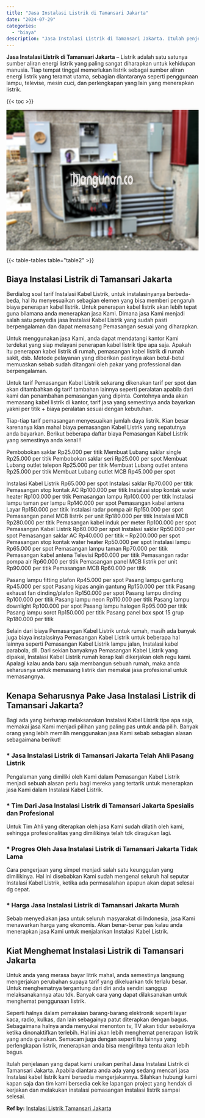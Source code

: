 ```yaml
---
title: "Jasa Instalasi Listrik di Tamansari Jakarta"
date: "2024-07-29"
categories: 
  - "biaya"
description: "Jasa Instalasi Listrik di Tamansari Jakarta. Itulah penjelasan yang dapat kami uraikan perihal Jasa Instalasi Listrik di Tamansari Jakarta. Apabila diantara..."
---
```


**Jasa Instalasi Listrik di Tamansari Jakarta** – Listrik adalah satu satunya sumber aliran energi listrik yang paling sangat diharapkan untuk kehidupan manusia. Tiap tempat tinggal memerlukan listrik sebagai sumber aliran energi listrik yang teramat utama, sebagian diantaranya seperti penggunaan lampu, televise, mesin cuci, dan perlengkapan yang lain yang menerapkan listrik.

{{< toc >}}

![Jasa Instalasi Listrik di Tamansari Jakarta](/images/instalasi-listrik-murah29.png)

{{< table-tables table="table2" >}}

## Biaya Instalasi Listrik di Tamansari Jakarta

Berdialog soal tarif Instalasi Kabel Listrik, untuk instalasinyanya berbeda-beda, hal itu menyesuaikan sebagian elemen yang bisa memberi pengaruh biaya penerapan kabel listrik. Untuk penerapan kabel listrik akan lebih tepat guna bilamana anda menerapkan jasa Kami. Dimana jasa Kami menjadi salah satu penyedia jasa Instalasi Kabel Listrik yang sudah pasti berpengalaman dan dapat memasang Pemasangan sesuai yang diharapkan.

Untuk menggunakan jasa Kami, anda dapat mendatangi kantor Kami terdekat yang siap melayani penerapan kabel listrik tipe apa saja. Apakah itu penerapan kabel listrik di rumah, pemasangan kabel listrik di rumah sakit, dsb. Metode pelayanan yang diberikan pastinya akan betul-betul memuaskan sebab sudah ditangani oleh pakar yang professional dan berpengalaman.

Untuk tarif Pemasangan Kabel Listrik sekarang dikenakan tarif per spot dan akan ditambahkan dg tarif tambahan lainnya seperti peralatan apabila dari kami dan penambahan pemasangan yang dipinta. Contohnya anda akan memasang kabel listrik di kantor, tarif jasa yang semestinya anda bayarkan yakni per titik + biaya peralatan sesuai dengan kebutuhan.

Tiap-tiap tarif pemasangan menyesuaikan jumlah daya listrik. Kian besar karenanya kian mahal biaya pemasangan Kabel Listrik yang sepatutnya anda bayarkan. Berikut beberapa daftar biaya Pemasangan Kabel Listrik yang semestinya anda kenal !

Pembobokan saklar Rp25.000 per titik Membuat Lubang saklar single Rp25.000 per titik Pembobokan saklar seri Rp25.000 per spot Membuat Lubang outlet telepon Rp25.000 per titik Membuat Lubang outlet antena Rp25.000 per titik Membuat Lubang outlet MCB Rp45.000 per spot

Instalasi Kabel Listrik Rp65.000 per spot Instalasi saklar Rp70.000 per titik Pemasangan stop kontak AC Rp100.000 per titik Instalasi stop kontak water heater Rp100.000 per titik Pemasangan lampu Rp100.000 per titik Instalasi lampu taman per lampu Rp140.000 per spot Pemasangan kabel antena Layar Rp150.000 per titik Instalasi radar pompa air Rp150.000 per spot Pemasangan panel MCB listrik per unit Rp180.000 per titik Instalasi MCB Rp280.000 per titik Pemasangan kabel induk per meter Rp100.000 per spot Pemasangan Kabel Listrik Rp60.000 per spot Instalasi saklar Rp50.000 per spot Pemasangan saklar AC Rp40.000 per titik – Rp200.000 per spot Pemasangan stop kontak water heater Rp50.000 per spot Instalasi lampu Rp65.000 per spot Pemasangan lampu taman Rp70.000 per titik Pemasangan kabel antena Televisi Rp60.000 per titik Pemasangan radar pompa air Rp60.000 per titik Pemasangan panel MCB listrik per unit Rp90.000 per titik Pemasangan MCB Rp60.000 per titik

Pasang lampu fitting plafon Rp45.000 per spot Pasang lampu gantung Rp45.000 per spot Pasang kipas angin gantung Rp150.000 per titik Pasang exhaust fan dinding/plafon Rp150.000 per spot Pasang lampu dinding Rp100.000 per titik Pasang lampu neon Rp110.000 per titik Pasang lampu downlight Rp100.000 per spot Pasang lampu halogen Rp95.000 per titik Pasang lampu sorot Rp150.000 per titik Pasang panel box spot 15 grup Rp180.000 per titik

Selain dari biaya Pemasangan Kabel Listrik untuk rumah, masih ada banyak juga biaya instalasinya Pemasangan Kabel Listrik untuk beberapa hal lainnya seperti Pemasangan Kabel Listrik lampu jalan, Instalasi kabel parabola, dll. Dari sekian banyaknya Pemasangan Kabel Listrik yang dipakai, Instalasi Kabel Listrik rumah kerap kali dikerjakan oleh regu kami. Apalagi kalau anda baru saja membangun sebuah rumah, maka anda seharusnya untuk memasang listrik dan memakai jasa profesional untuk memasangnya.

## Kenapa Seharusnya Pake Jasa Instalasi Listrik di Tamansari Jakarta?

Bagi ada yang berharap melaksanakan Instalasi Kabel Listrik tipe apa saja, memakai jasa Kami menjadi pilihan yang paling pas untuk anda pilih. Banyak orang yang lebih memilih menggunakan jasa Kami sebab sebagian alasan sebagaimana berikut!

### \* Jasa Instalasi Listrik di Tamansari Jakarta Telah Ahli Pasang Listrik

Pengalaman yang dimiliki oleh Kami dalam Pemasangan Kabel Listrik menjadi sebuah alasan perlu bagi mereka yang tertarik untuk menerapkan jasa Kami dalam Instalasi Kabel Listrik.

### \* Tim Dari Jasa Instalasi Listrik di Tamansari Jakarta Spesialis dan Profesional

Untuk Tim Ahli yang diterapkan oleh jasa Kami sudah dilatih oleh kami, sehingga profesionalitas yang dimilikinya telah tdk diragukan lagi.

### \* Progres Oleh Jasa Instalasi Listrik di Tamansari Jakarta Tidak Lama

Cara pengerjaan yang simpel menjadi salah satu keunggulan yang dimilikinya. Hal ini disebabkan Kami sudah mengenal seluruh hal seputar Instalasi Kabel Listrik, ketika ada permasalahan apapun akan dapat selesai dg cepat.

### \* Harga Jasa Instalasi Listrik di Tamansari Jakarta Murah

Sebab menyediakan jasa untuk seluruh masyarakat di Indonesia, jasa Kami menawarkan harga yang ekonomis. Akan benar-benar pas kalau anda menerapkan jasa Kami untuk menjalankan Instalasi Kabel Listrik.

## Kiat Menghemat Instalasi Listrik di Tamansari Jakarta


Untuk anda yang merasa bayar litrik mahal, anda semestinya langsung mengerjakan perubahan supaya tarif yang dikeluarkan tdk terlalu besar. Untuk menghematnya tergantung dari diri anda sendiri sanggup melaksanakannya atau tdk. Banyak cara yang dapat dilaksanakan untuk menghemat penggunaan listrik.

Seperti halnya dalam pemakaian barang-barang elektronik seperti layar kaca, radio, kulkas, dan lain sebagainya patut diterapkan dengan bagus. Sebagaimana halnya anda menyukai menonton tv, TV akan tidur sebaiknya ketika dinonaktifkan terlebih. Hal ini akan lebih menghemat penerapan listrik yang anda gunakan. Semacam juga dengan seperti itu lainnya yang perlengkapan listrik, menerapkan anda bisa mengiritnya tentu akan lebih bagus.

Itulah penjelasan yang dapat kami uraikan perihal Jasa Instalasi Listrik di Tamansari Jakarta. Apabila diantara anda ada yang sedang mencari jasa Instalasi kabel listrik kami bersedia mengerjakannya. Silahkan hubungi kami kapan saja dan tim kami bersedia cek ke lapangan project yang hendak di kerjakan dan melakukan instalasi pemasangan instalasi listrik sampai selesai.

**Ref by:** [Instalasi Listrik Tamansari Jakarta](https://id.wikipedia.org/wiki/Instalasi)
